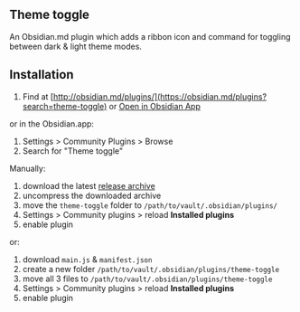 ## Theme toggle

An Obsidian.md plugin which adds a ribbon icon and command for toggling between dark & light theme modes.

## Installation

1. Find at [http://obsidian.md/plugins/](https://obsidian.md/plugins?search=theme-toggle) or [Open in Obsidian App](obsidian://show-plugin?id=theme-toggle)

or in the Obsidian.app:

1. Settings > Community Plugins > Browse
2. Search for "Theme toggle"

Manually:

1. download the latest [release archive](https://github.com/gapmiss/theme-toggle/releases/download/0.1.0/theme-toggle-v0.1.0.zip)
2. uncompress the downloaded archive
3. move the `theme-toggle` folder to `/path/to/vault/.obsidian/plugins/` 
4.  Settings > Community plugins > reload **Installed plugins**
5.  enable plugin

or:

1.  download `main.js` & `manifest.json`
2.  create a new folder `/path/to/vault/.obsidian/plugins/theme-toggle`
3.  move all 3 files to `/path/to/vault/.obsidian/plugins/theme-toggle`
4.  Settings > Community plugins > reload **Installed plugins**
5.  enable plugin